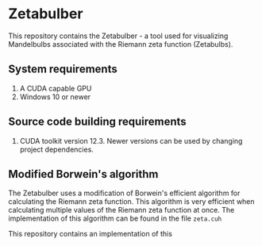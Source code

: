 # Zetabulber

This repository contains the Zetabulber - a tool used for visualizing Mandelbulbs associated with the Riemann zeta function (Zetabulbs). 

## System requirements

1. A CUDA capable GPU
2. Windows 10 or newer

## Source code building requirements

1. CUDA toolkit version 12.3. Newer versions can be used by changing project dependencies.

## Modified Borwein's algorithm

The Zetabulber uses a modification of Borwein's efficient algorithm for calculating the Riemann zeta function. This algorithm is very efficient when calculating multiple values of the Riemann zeta function at once. The implementation of this algorithm can be found in the file `zeta.cuh`

This repository contains an implementation of this 